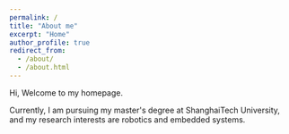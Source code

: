 ```yaml
---
permalink: /
title: "About me"
excerpt: "Home"
author_profile: true
redirect_from: 
  - /about/
  - /about.html
---
```


Hi, Welcome to my homepage. 

Currently, I am pursuing my master's degree at ShanghaiTech University, and my research interests are robotics and embedded systems.



